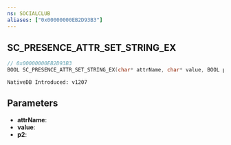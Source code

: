 ```yaml
---
ns: SOCIALCLUB
aliases: ["0x00000000EB2D93B3"]
---
```

## SC_PRESENCE_ATTR_SET_STRING_EX

```c
// 0x00000000EB2D93B3
BOOL SC_PRESENCE_ATTR_SET_STRING_EX(char* attrName, char* value, BOOL p2);
```

```
NativeDB Introduced: v1207
```

## Parameters
* **attrName**:
* **value**:
* **p2**:

